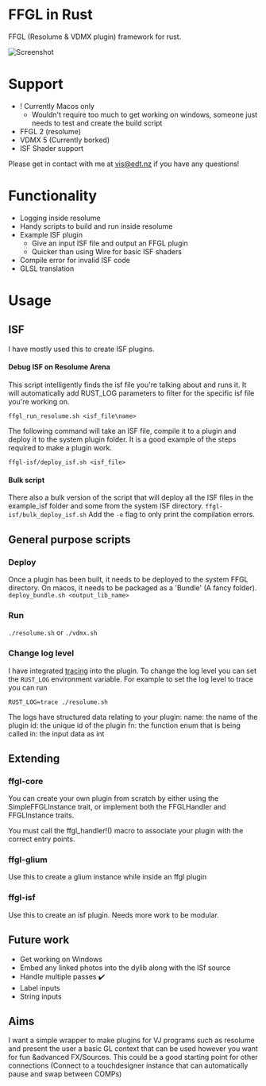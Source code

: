 # FFGL in Rust

FFGL (Resolume & VDMX plugin) framework for rust.

![Screenshot](docs/screenshot.png)

# Support

- ! Currently Macos only
  - Wouldn't require too much to get working on windows, someone just needs to test and create the build script
- FFGL 2 (resolume)
- VDMX 5 (Currently borked)
- ISF Shader support

Please get in contact with me at [vis@edt.nz](mailto:vis@edt.nz) if you have any questions!

# Functionality

- Logging inside resolume
- Handy scripts to build and run inside resolume
- Example ISF plugin
  - Give an input ISF file and output an FFGL plugin
  - Quicker than using Wire for basic ISF shaders
- Compile error for invalid ISF code
- GLSL translation

# Usage

## ISF

I have mostly used this to create ISF plugins.

#### Debug ISF on Resolume Arena

This script intelligently finds the isf file you're talking about and runs it.
It will automatically add RUST_LOG parameters to filter for the specific isf file you're working on.

`ffgl_run_resolume.sh <isf_file\name>`

The following command will take an ISF file, compile it to a plugin and deploy it to the system plugin folder. It is a good example of the steps required to make a plugin work.

`ffgl-isf/deploy_isf.sh <isf_file>`

#### Bulk script

There also a bulk version of the script that will deploy all the ISF files in the example_isf folder and some from the system ISF directory.
`ffgl-isf/bulk_deploy_isf.sh`
Add the `-e` flag to only print the compilation errors.

## General purpose scripts

### Deploy

Once a plugin has been built, it needs to be deployed to the system FFGL directory. On macos, it needs to be packaged as a 'Bundle' (A fancy folder).
`deploy_bundle.sh <output_lib_name>`

### Run

`./resolume.sh`
or
`./vdmx.sh`

### Change log level

I have integrated [tracing](https://docs.rs/tracing/latest/tracing/index.html) into the plugin. To change the log level you can set the `RUST_LOG` environment variable. For example to set the log level to trace you can run

`RUST_LOG=trace ./resolume.sh`

The logs have structured data relating to your plugin:
name: the name of the plugin
id: the unique id of the plugin
fn: the function enum that is being called
in: the input data as int

## Extending

### ffgl-core

You can create your own plugin from scratch by either using the SimpleFFGLInstance trait, or implement both the FFGLHandler and FFGLInstance traits.

You must call the ffgl_handler!() macro to associate your plugin with the correct entry points.

### ffgl-glium

Use this to create a glium instance while inside an ffgl plugin

### ffgl-isf

Use this to create an isf plugin. Needs more work to be modular.

## Future work

- Get working on Windows
- Embed any linked photos into the dylib along with the ISf source
- Handle multiple passes ✔️
- Label inputs
- String inputs

## Aims

I want a simple wrapper to make plugins for VJ programs such as resolume and present the user a basic GL context that can be used however you want for fun &advanced FX/Sources. This could be a good starting point for other connections (Connect to a touchdesigner instance that can automatically pause and swap between COMPs)
